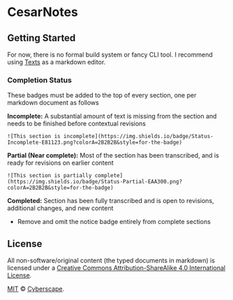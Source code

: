 CesarNotes
==========

Getting Started
---------------

For now, there is no formal build system or fancy CLI tool. I recommend using
[Texts](http://www.texts.io/) as a markdown editor.

### Completion Status

These badges must be added to the top of every section, one per markdown
document as follows

**Incomplete:** A substantial amount of text is missing from the section and
needs to be finished before contextual revisions

~~~~~~~~~~~~~~~~~~~~~~~~~~~~~~~~~~~~~~~~~~~~~~~~~~~~~~~~~~~~~~~~~~~~~~~~~~~~~~~~
![This section is incomplete](https://img.shields.io/badge/Status-Incomplete-E81123.png?colorA=2B2B2B&style=for-the-badge)
~~~~~~~~~~~~~~~~~~~~~~~~~~~~~~~~~~~~~~~~~~~~~~~~~~~~~~~~~~~~~~~~~~~~~~~~~~~~~~~~

**Partial (Near complete):** Most of the section has been transcribed, and is
ready for revisions on earlier content

~~~~~~~~~~~~~~~~~~~~~~~~~~~~~~~~~~~~~~~~~~~~~~~~~~~~~~~~~~~~~~~~~~~~~~~~~~~~~~~~
![This section is partially complete](https://img.shields.io/badge/Status-Partial-EAA300.png?colorA=2B2B2B&style=for-the-badge)
~~~~~~~~~~~~~~~~~~~~~~~~~~~~~~~~~~~~~~~~~~~~~~~~~~~~~~~~~~~~~~~~~~~~~~~~~~~~~~~~

**Completed:** Section has been fully transcribed and is open to revisions,
additional changes, and new content

-   Remove and omit the notice badge entirely from complete sections

License
-------

All non-software/original content (the typed documents in markdown) is licensed
under a [Creative Commons Attribution-ShareAlike 4.0 International
License](http://creativecommons.org/licenses/by-sa/4.0/).

[MIT](LICENSE) © [Cyberscape](https://cyberscape.co/).
